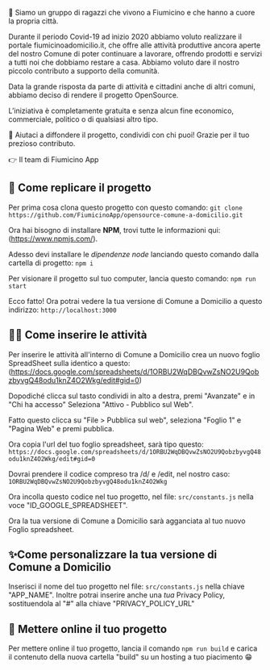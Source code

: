 👋  Siamo un gruppo di ragazzi che vivono a Fiumicino e che hanno a cuore la propria città.

Durante il periodo Covid-19 ad inizio 2020 abbiamo voluto realizzare il portale fiumicinoadomicilio.it, che offre alle attività produttive ancora aperte del nostro Comune di poter continuare a lavorare, offrendo prodotti e servizi a tutti noi che dobbiamo restare a casa. Abbiamo voluto dare il nostro piccolo contributo a supporto della comunità.

Data la grande risposta da parte di attività e cittadini anche di altri comuni, abbiamo deciso di rendere il progetto OpenSource.

L’iniziativa è completamente gratuita e senza alcun fine economico, commerciale, politico o di qualsiasi altro tipo.

📣  Aiutaci a diffondere il progetto, condividi con chi puoi! Grazie per il tuo prezioso contributo.

👉  Il team di Fiumicino App


## 🔎 Come replicare il progetto

Per prima cosa clona questo progetto con questo comando:
```git clone https://github.com/FiumicinoApp/opensource-comune-a-domicilio.git```

Ora hai bisogno di installare **NPM**, trovi tutte le informazioni qui: (https://www.npmjs.com/).

Adesso devi installare le *dipendenze node* lanciando questo comando dalla cartella di progetto:
``npm i``

Per visionare il progetto sul tuo computer, lancia questo comando:
```npm run start```

Ecco fatto! Ora potrai vedere la tua versione di Comune a Domicilio a questo indirizzo:
```http://localhost:3000```

## ✍🏼 Come inserire le attività

Per inserire le attività all'interno di Comune a Domicilio crea un nuovo foglio SpreadSheet sulla identico a questo:(https://docs.google.com/spreadsheets/d/1ORBU2WqDBQvwZsNO2U9QobzbyvgQ48odu1knZ4O2Wkg/edit#gid=0)

Dopodiché clicca sul tasto condividi in alto a destra, premi "Avanzate" e in "Chi ha accesso" Seleziona "Attivo - Pubblico sul Web".

Fatto questo clicca su "File > Pubblica sul web", seleziona "Foglio 1" e "Pagina Web" e premi pubblica.

Ora copia l'url del tuo foglio spreadsheet, sarà tipo questo:
```https://docs.google.com/spreadsheets/d/1ORBU2WqDBQvwZsNO2U9QobzbyvgQ48odu1knZ4O2Wkg/edit#gid=0```

Dovrai prendere il codice compreso tra /d/ e /edit, nel nostro caso:
```1ORBU2WqDBQvwZsNO2U9QobzbyvgQ48odu1knZ4O2Wkg```

Ora incolla questo codice nel tuo progetto, nel file:
```src/constants.js```
nella voce "ID_GOOGLE_SPREADSHEET".

Ora la tua versione di Comune a Domicilio sarà agganciata al tuo nuovo Foglio spreadsheet.


## ✨Come personalizzare la tua versione di Comune a Domicilio

Inserisci il nome del tuo progetto nel file:
```src/constants.js```
nella chiave "APP_NAME".
Inoltre potrai inserire anche una *tua* Privacy Policy, sostituendola al "#" alla chiave "PRIVACY_POLICY_URL"

## 🚀 Mettere online il tuo progetto

Per mettere online il tuo progetto, lancia il comando 
```npm run build```
e carica il contenuto della nuova cartella "build" su un hosting a tuo piacimento 😁
